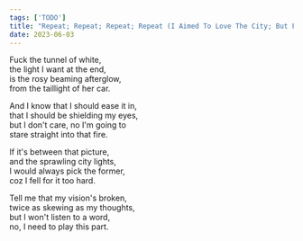```yaml
---
tags: ['TODO']
title: "Repeat; Repeat; Repeat; Repeat (I Aimed To Love The City; But Found Collateral)"
date: 2023-06-03
---
```


Fuck the tunnel of white,  
the light I want at the end,  
is the rosy beaming afterglow,  
from the taillight of her car.

And I know that I should ease it in,  
that I should be shielding my eyes,  
but I don't care, no I'm going to  
stare straight into that fire.

If it's between that picture,  
and the sprawling city lights,  
I would always pick the former,  
coz I fell for it too hard.

Tell me that my vision's broken,  
twice as skewing as my thoughts,  
but I won't listen to a word,  
no, I need to play this part.

